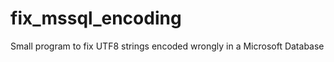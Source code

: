fix_mssql_encoding
==================

Small program to fix UTF8 strings encoded wrongly in a Microsoft Database
